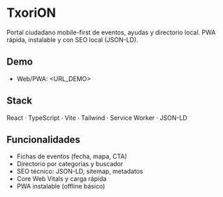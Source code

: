 # TxoriON
Portal ciudadano mobile-first de eventos, ayudas y directorio local. PWA rápida, instalable y con SEO local (JSON-LD).

## Demo
- Web/PWA: <URL_DEMO>

## Stack
React · TypeScript · Vite · Tailwind · Service Worker · JSON-LD

## Funcionalidades
- Fichas de eventos (fecha, mapa, CTA)
- Directorio por categorías y buscador
- SEO técnico: JSON-LD, sitemap, metadatos
- Core Web Vitals y carga rápida
- PWA instalable (offline básico)
